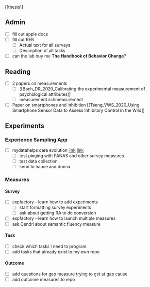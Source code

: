 [[thesis]]

## Admin
- [ ] fill out apple docs
- [ ] fill out REB
	- [ ] Actual text for all surveys
	- [ ] Description of all tasks
- [ ] can the lab buy me **The Handbook of Behavior Change**?

## Reading
- [ ] 2 papers on measurements
	- [ ] [[Bach_DR_2020_Calibrating  the  experimental  measurement  of  psychological  attributes]]
	- [ ] measurement schmeasurement
- [ ] Paper on smartphones and inhibition [[Tseng_VWS_2020_Using  Smartphone  Sensor  Data  to  Assess  Inhibitory  Control  in the  Wild]]

## Experiments


### Experience Sampling App
- [ ] mydatahelps care evolution [link](https://careevolution.com/rkstudio/faq.html#additional) [link](https://rkstudio.careevolution.com/inv/identityserver/local/login?signInId=f808157081158c5ffa7459dc254f4a0e)
	- [ ] test pinging with PANAS and other survey measures
	- [ ] test data collection
	- [ ] send to hause and donna

### Measures
#### Survey
- [ ] expfactory - learn how to add experiments
	- [ ] start formatting survey experiments
	- [ ] ask about getting RA to do conversion
- [ ] expfactory - learn how to launch multiple measures
- [ ] ask Cendri about semantic fluency measure

#### Task
- [ ] check which tasks I need to program
- [ ] add tasks that already exist to my own repo

#### Outcome
- [ ] add questions for gap measure trying to get at gap cause
- [ ] add outcome measures to repo